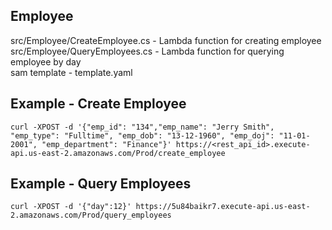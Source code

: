 Employee
--------

src/Employee/CreateEmployee.cs - Lambda function for creating employee <br/>
src/Employee/QueryEmployees.cs - Lambda function for querying employee by day <br/> 
sam template - template.yaml

Example - Create Employee
-------------------------
`curl -XPOST -d '{"emp_id": "134","emp_name": "Jerry Smith", "emp_type": "Fulltime", "emp_dob": "13-12-1960", "emp_doj": "11-01-2001", "emp_department": "Finance"}' https://<rest_api_id>.execute-api.us-east-2.amazonaws.com/Prod/create_employee`


Example - Query Employees
-------------------------
`curl -XPOST -d '{"day":12}' https://5u84baikr7.execute-api.us-east-2.amazonaws.com/Prod/query_employees`
